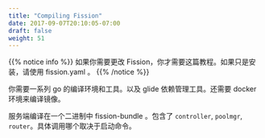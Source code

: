 ```yaml
---
title: "Compiling Fission"
date: 2017-09-07T20:10:05-07:00
draft: false
weight: 51
---
```


{{% notice info %}}
如果你需要更改 Fission，你才需要这篇教程。如果只是安装，请使用 fission.yaml 。
{{% /notice %}}

你需要一系列 go 的编译环境和工具。以及 glide 依赖管理工具。还需要 docker 环境来编译镜像。

服务端编译在一个二进制中 fission-bundle 。包含了 `controller`, `poolmgr`, `router`。具体调用哪个取决于启动命令。

